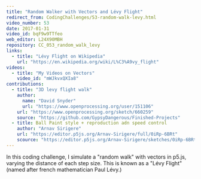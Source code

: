 ```yaml
---
title: "Random Walker with Vectors and Lévy Flight"
redirect_from: CodingChallenges/53-random-walk-levy.html
video_number: 53
date: 2017-01-31
video_id: bqF9w9TTfeo
web_editor: L24X90MBH
repository: CC_053_random_walk_levy
links:
  - title: "Lévy Flight on Wikipedia"
    url: "https://en.wikipedia.org/wiki/L%C3%A9vy_flight"
videos:
  - title: "My Videos on Vectors"
    video_id: "mWJkvxQXIa8"
contributions:
  - title: "3D levy flight walk"
    author:
      name: "David Snyder"
      url: "https://www.openprocessing.org/user/151106"
    url: "https://www.openprocessing.org/sketch/660259"
    source: "https://github.com/GypsyDangerous/Finished-Projects"
  - title: Ball Paint style + reproduction adn speed control
    author: "Arnav Sirigere"
    url: "https://editor.p5js.org/Arnav-Sirigere/full/0iRp-6BRt"
    scource: "https://editor.p5js.org/Arnav-Sirigere/sketches/0iRp-6BRt"
---
```


In this coding challenge, I simulate a "random walk" with vectors in p5.js, varying the distance of each step size. This is known as a "Lévy Flight" (named after french mathematician Paul Lévy.)
